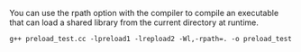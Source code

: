 You can use the rpath option with the compiler to compile an executable that can load a shared library from the current directory at runtime.
```
g++ preload_test.cc -lpreload1 -lrepload2 -Wl,-rpath=. -o preload_test
```
